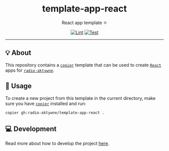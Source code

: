 <h1 align="center">template-app-react</h1>

<div align="center">

React app template ⚛️

[![Lint](https://github.com/radio-aktywne/template-app-react/actions/workflows/lint.yaml/badge.svg)](https://github.com/radio-aktywne/template-app-react/actions/workflows/lint.yaml)
[![Test](https://github.com/radio-aktywne/template-app-react/actions/workflows/test.yaml/badge.svg)](https://github.com/radio-aktywne/template-app-react/actions/workflows/test.yaml)

</div>

---

## 💡 About

This repository contains a [`copier`](https://copier.readthedocs.io) template
that can be used to create [`React`](https://react.dev) apps for
[`radio-aktywne`](https://github.com/radio-aktywne).

## 📜 Usage

To create a new project from this template in the current directory,
make sure you have [`copier`](https://copier.readthedocs.io) installed and run:

```sh
copier gh:radio-aktywne/template-app-react .
```

## 💻 Development

Read more about how to develop the project
[here](https://github.com/radio-aktywne/template-app-react/blob/main/CONTRIBUTING.md).

